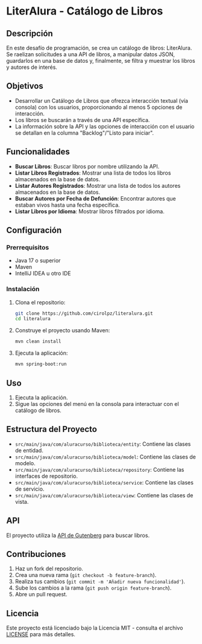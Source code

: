 # LiterAlura - Catálogo de Libros

## Descripción

En este desafío de programación, se crea un catálogo de libros: LiterAlura. Se raelizan solicitudes a una API de libros, a manipular datos JSON, guardarlos en una base de datos y, finalmente, se filtra y muestrar los libros y autores de interés.

## Objetivos

- Desarrollar un Catálogo de Libros que ofrezca interacción textual (vía consola) con los usuarios, proporcionando al menos 5 opciones de interacción.
- Los libros se buscarán a través de una API específica.
- La información sobre la API y las opciones de interacción con el usuario se detallan en la columna "Backlog"/"Listo para iniciar".

## Funcionalidades

- **Buscar Libros**: Buscar libros por nombre utilizando la API.
- **Listar Libros Registrados**: Mostrar una lista de todos los libros almacenados en la base de datos.
- **Listar Autores Registrados**: Mostrar una lista de todos los autores almacenados en la base de datos.
- **Buscar Autores por Fecha de Defunción**: Encontrar autores que estaban vivos hasta una fecha específica.
- **Listar Libros por Idioma**: Mostrar libros filtrados por idioma.

## Configuración

### Prerrequisitos

- Java 17 o superior
- Maven
- IntelliJ IDEA u otro IDE

### Instalación

1. Clona el repositorio:
    ```sh
    git clone https://github.com/cirolpz/literalura.git
    cd literalura
    ```

2. Construye el proyecto usando Maven:
    ```sh
    mvn clean install
    ```

3. Ejecuta la aplicación:
    ```sh
    mvn spring-boot:run
    ```

## Uso

1. Ejecuta la aplicación.
2. Sigue las opciones del menú en la consola para interactuar con el catálogo de libros.

## Estructura del Proyecto

- `src/main/java/com/aluracurso/biblioteca/entity`: Contiene las clases de entidad.
- `src/main/java/com/aluracurso/biblioteca/model`: Contiene las clases de modelo.
- `src/main/java/com/aluracurso/biblioteca/repository`: Contiene las interfaces de repositorio.
- `src/main/java/com/aluracurso/biblioteca/service`: Contiene las clases de servicio.
- `src/main/java/com/aluracurso/biblioteca/view`: Contiene las clases de vista.

## API

El proyecto utiliza la [API de Gutenberg](https://gutendex.com/books/) para buscar libros.

## Contribuciones

1. Haz un fork del repositorio.
2. Crea una nueva rama (`git checkout -b feature-branch`).
3. Realiza tus cambios (`git commit -m 'Añadir nueva funcionalidad'`).
4. Sube los cambios a la rama (`git push origin feature-branch`).
5. Abre un pull request.

## Licencia

Este proyecto está licenciado bajo la Licencia MIT - consulta el archivo [LICENSE](LICENSE) para más detalles.
